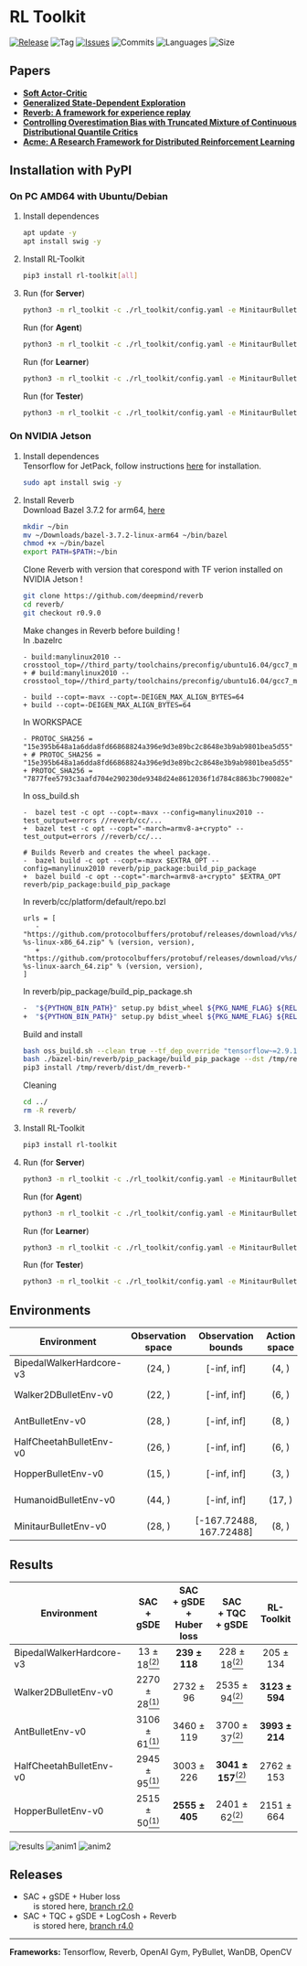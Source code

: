 # RL Toolkit

[![Release](https://img.shields.io/github/release/markub3327/rl-toolkit)](https://github.com/markub3327/rl-toolkit/releases)
![Tag](https://img.shields.io/github/v/tag/markub3327/rl-toolkit)
[![Issues](https://img.shields.io/github/issues/markub3327/rl-toolkit)](https://github.com/markub3327/rl-toolkit/issues)
![Commits](https://img.shields.io/github/commit-activity/w/markub3327/rl-toolkit)
![Languages](https://img.shields.io/github/languages/count/markub3327/rl-toolkit)
![Size](https://img.shields.io/github/repo-size/markub3327/rl-toolkit)

## Papers
  * [**Soft Actor-Critic**](https://arxiv.org/abs/1812.05905)
  * [**Generalized State-Dependent Exploration**](https://arxiv.org/abs/2005.05719)
  * [**Reverb: A framework for experience replay**](https://arxiv.org/abs/2102.04736)
  * [**Controlling Overestimation Bias with Truncated Mixture of Continuous Distributional Quantile Critics**](https://arxiv.org/abs/2005.04269)
  * [**Acme: A Research Framework for Distributed Reinforcement Learning**](https://arxiv.org/abs/2006.00979)

## Installation with PyPI

### On PC AMD64 with Ubuntu/Debian

  1. Install dependences
      ```sh
      apt update -y
      apt install swig -y
      ```
  2. Install RL-Toolkit
      ```sh
      pip3 install rl-toolkit[all]
      ```   
  3. Run (for **Server**)
      ```sh
      python3 -m rl_toolkit -c ./rl_toolkit/config.yaml -e MinitaurBulletEnv-v0 server
      ```
     Run (for **Agent**)
      ```sh
      python3 -m rl_toolkit -c ./rl_toolkit/config.yaml -e MinitaurBulletEnv-v0 agent --db_server localhost
      ```
     Run (for **Learner**)
      ```sh
      python3 -m rl_toolkit -c ./rl_toolkit/config.yaml -e MinitaurBulletEnv-v0 learner --db_server 192.168.1.2
      ```
     Run (for **Tester**)
      ```sh
      python3 -m rl_toolkit -c ./rl_toolkit/config.yaml -e MinitaurBulletEnv-v0 tester -f save/model/actor.h5
      ```
  
### On NVIDIA Jetson
 
  1. Install dependences
      <br>Tensorflow for JetPack, follow instructions [here](https://docs.nvidia.com/deeplearning/frameworks/install-tf-jetson-platform/index.html) for installation.
      
      ```sh
      sudo apt install swig -y
      ```
  2. Install Reverb
  <br>Download Bazel 3.7.2 for arm64, [here](https://github.com/bazelbuild/bazel)
      ```sh
      mkdir ~/bin
      mv ~/Downloads/bazel-3.7.2-linux-arm64 ~/bin/bazel
      chmod +x ~/bin/bazel
      export PATH=$PATH:~/bin
      ```  
      Clone Reverb with version that corespond with TF verion installed on NVIDIA Jetson !
      ```sh
      git clone https://github.com/deepmind/reverb
      cd reverb/
      git checkout r0.9.0
      ```
      Make changes in Reverb before building !
      <br>In .bazelrc
      ```bazel
      - build:manylinux2010 --crosstool_top=//third_party/toolchains/preconfig/ubuntu16.04/gcc7_manylinux2010:toolchain
      + # build:manylinux2010 --crosstool_top=//third_party/toolchains/preconfig/ubuntu16.04/gcc7_manylinux2010:toolchain
 
      - build --copt=-mavx --copt=-DEIGEN_MAX_ALIGN_BYTES=64
      + build --copt=-DEIGEN_MAX_ALIGN_BYTES=64
      ```
      In WORKSPACE
      ```bazel
      - PROTOC_SHA256 = "15e395b648a1a6dda8fd66868824a396e9d3e89bc2c8648e3b9ab9801bea5d55"
      + # PROTOC_SHA256 = "15e395b648a1a6dda8fd66868824a396e9d3e89bc2c8648e3b9ab9801bea5d55"
      + PROTOC_SHA256 = "7877fee5793c3aafd704e290230de9348d24e8612036f1d784c8863bc790082e"
      ``` 
      In oss_build.sh
      ```bazel
      -  bazel test -c opt --copt=-mavx --config=manylinux2010 --test_output=errors //reverb/cc/...
      +  bazel test -c opt --copt="-march=armv8-a+crypto" --test_output=errors //reverb/cc/...
 
      # Builds Reverb and creates the wheel package.
      -  bazel build -c opt --copt=-mavx $EXTRA_OPT --config=manylinux2010 reverb/pip_package:build_pip_package
      +  bazel build -c opt --copt="-march=armv8-a+crypto" $EXTRA_OPT reverb/pip_package:build_pip_package
      ```
      In reverb/cc/platform/default/repo.bzl
      ```bazel 
      urls = [
         -        "https://github.com/protocolbuffers/protobuf/releases/download/v%s/protoc-%s-linux-x86_64.zip" % (version, version),
         +        "https://github.com/protocolbuffers/protobuf/releases/download/v%s/protoc-%s-linux-aarch_64.zip" % (version, version),
      ]
      ```

     In reverb/pip_package/build_pip_package.sh
     ```sh
     -  "${PYTHON_BIN_PATH}" setup.py bdist_wheel ${PKG_NAME_FLAG} ${RELEASE_FLAG} ${TF_VERSION_FLAG} --plat manylinux2010_x86_64 > /dev/null
     +  "${PYTHON_BIN_PATH}" setup.py bdist_wheel ${PKG_NAME_FLAG} ${RELEASE_FLAG} ${TF_VERSION_FLAG}  > /dev/null
      ```  
      Build and install
      ```sh
      bash oss_build.sh --clean true --tf_dep_override "tensorflow~=2.9.1" --release --python "3.8"
      bash ./bazel-bin/reverb/pip_package/build_pip_package --dst /tmp/reverb/dist/ --release
      pip3 install /tmp/reverb/dist/dm_reverb-*
      ```
      Cleaning
      ```sh
      cd ../
      rm -R reverb/      
      ```  
  3. Install RL-Toolkit
      ```sh
      pip3 install rl-toolkit
      ```   
  4. Run (for **Server**)
      ```sh
      python3 -m rl_toolkit -c ./rl_toolkit/config.yaml -e MinitaurBulletEnv-v0 server
      ```
     Run (for **Agent**)
      ```sh
      python3 -m rl_toolkit -c ./rl_toolkit/config.yaml -e MinitaurBulletEnv-v0 agent --db_server localhost
      ```
     Run (for **Learner**)
      ```sh
      python3 -m rl_toolkit -c ./rl_toolkit/config.yaml -e MinitaurBulletEnv-v0 learner --db_server 192.168.1.2
      ```
     Run (for **Tester**)
      ```sh
      python3 -m rl_toolkit -c ./rl_toolkit/config.yaml -e MinitaurBulletEnv-v0 tester -f save/model/actor.h5
      ```


## Environments

  | Environment              | Observation space | Observation bounds | Action space | Action bounds | Reward bounds |
  | ------------------------ | :---------------: | :----------------: | :----------: | :-----------: | :-----------: |
  | BipedalWalkerHardcore-v3 | (24, ) | [-inf, inf] | (4, ) | [-1.0, 1.0] | [-1.0, 1.0] |
  | Walker2DBulletEnv-v0     | (22, ) | [-inf, inf] | (6, ) | [-1.0, 1.0] | [-1.0, 1.0] |
  | AntBulletEnv-v0          | (28, ) | [-inf, inf] | (8, ) | [-1.0, 1.0] | [-1.0, 1.0] |
  | HalfCheetahBulletEnv-v0  | (26, ) | [-inf, inf] | (6, ) | [-1.0, 1.0] | [-1.0, 1.0] |
  | HopperBulletEnv-v0       | (15, ) | [-inf, inf] | (3, ) | [-1.0, 1.0] | [-1.0, 1.0] |
  | HumanoidBulletEnv-v0     | (44, ) | [-inf, inf] | (17, ) | [-1.0, 1.0] | [-1.0, 1.0] |
  | MinitaurBulletEnv-v0     | (28, ) | [-167.72488, 167.72488] | (8, ) | [-1.0, 1.0] | [-1.0, 1.0] |

## Results

  | Environment              | SAC<br> + gSDE | SAC<br> + gSDE<br>+ Huber loss | SAC<br> + TQC<br> + gSDE | RL-Toolkit |
  | ------------------------ | :--------: | :------------------------: | :--------: | :---------------------------: |
  | BipedalWalkerHardcore-v3 | 13 ± 18[<sup>(2)</sup>](https://sb3-contrib.readthedocs.io/en/stable/modules/tqc.html#results) | **239 ± 118** | 228 ± 18[<sup>(2)</sup>](https://sb3-contrib.readthedocs.io/en/stable/modules/tqc.html#results) | 205 ± 134 |
  | Walker2DBulletEnv-v0     | 2270 ± 28[<sup>(1)</sup>](https://paperswithcode.com/paper/generalized-state-dependent-exploration-for) | 2732 ± 96 | 2535 ± 94[<sup>(2)</sup>](https://sb3-contrib.readthedocs.io/en/stable/modules/tqc.html#results) | **3123 ± 594** |
  | AntBulletEnv-v0          | 3106 ± 61[<sup>(1)</sup>](https://paperswithcode.com/paper/generalized-state-dependent-exploration-for) | 3460 ± 119 | 3700 ± 37[<sup>(2)</sup>](https://sb3-contrib.readthedocs.io/en/stable/modules/tqc.html#results) | **3993 ± 214** |
  | HalfCheetahBulletEnv-v0  | 2945 ± 95[<sup>(1)</sup>](https://paperswithcode.com/paper/generalized-state-dependent-exploration-for) | 3003 ± 226 | **3041 ± 157**[<sup>(2)</sup>](https://sb3-contrib.readthedocs.io/en/stable/modules/tqc.html#results) | 2762 ± 153 |
  | HopperBulletEnv-v0       | 2515 ± 50[<sup>(1)</sup>](https://paperswithcode.com/paper/generalized-state-dependent-exploration-for) | **2555 ± 405** | 2401 ± 62[<sup>(2)</sup>](https://sb3-contrib.readthedocs.io/en/stable/modules/tqc.html#results) | 2151 ± 664 |

![results](https://raw.githubusercontent.com/markub3327/rl-toolkit/master/img/results.png)
![anim1](https://raw.githubusercontent.com/markub3327/rl-toolkit/master/img/anim1.gif)
![anim2](https://raw.githubusercontent.com/markub3327/rl-toolkit/master/img/anim2.gif)

## Releases

   * SAC + gSDE + Huber loss<br> &emsp; is stored here, [branch r2.0](https://github.com/markub3327/rl-toolkit/tree/r2.0)
   * SAC + TQC + gSDE + LogCosh + Reverb<br> &emsp; is stored here, [branch r4.0](https://github.com/markub3327/rl-toolkit/)

----------------------------------

**Frameworks:** Tensorflow, Reverb, OpenAI Gym, PyBullet, WanDB, OpenCV
